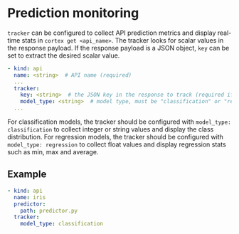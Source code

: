 # Prediction monitoring

`tracker` can be configured to collect API prediction metrics and display real-time stats in `cortex get <api_name>`. The tracker looks for scalar values in the response payload. If the response payload is a JSON object, `key` can be set to extract the desired scalar value.

```yaml
- kind: api
  name: <string>  # API name (required)
  ...
  tracker:
    key: <string>  # the JSON key in the response to track (required if the response payload is a JSON object)
    model_type: <string>  # model type, must be "classification" or "regression" (required)
  ...
```

For classification models, the tracker should be configured with `model_type: classification` to collect integer or string values and display the class distribution. For regression models, the tracker should be configured with `model_type: regression` to collect float values and display regression stats such as min, max and average.

## Example

```yaml
- kind: api
  name: iris
  predictor:
    path: predictor.py
  tracker:
    model_type: classification
```
